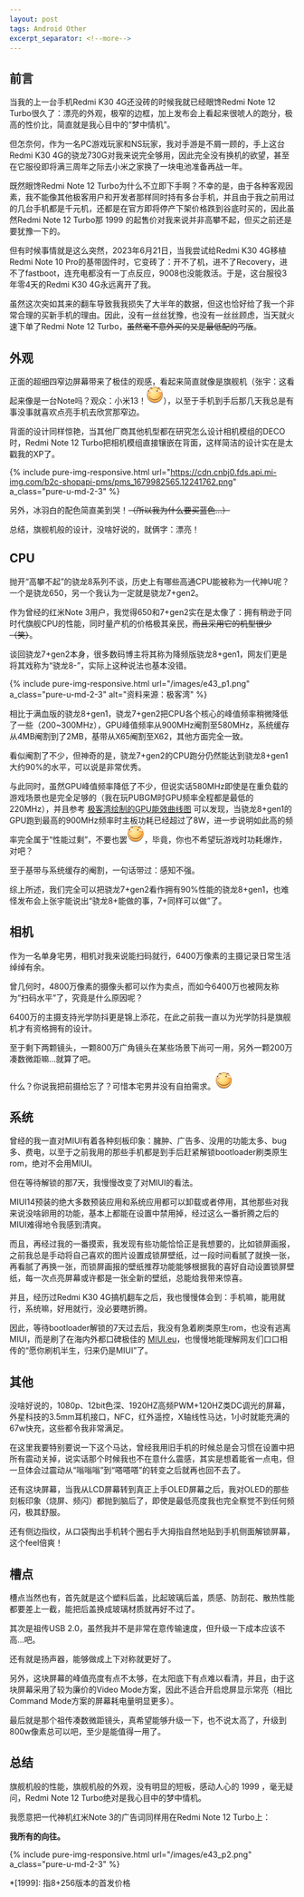```yaml
---
layout: post
tags: Android Other
excerpt_separator: <!--more-->
---
```



## 前言

当我的上一台手机Redmi K30 4G还没砖的时候我就已经眼馋Redmi Note 12 Turbo很久了：漂亮的外观，极窄的边框，加上发布会上看起来很唬人的跑分，极高的性价比，简直就是我心目中的“梦中情机”。

但怎奈何，作为一名PC游戏玩家和NS玩家，我对手游是不屑一顾的，手上这台Redmi K30 4G的骁龙730G对我来说完全够用，因此完全没有换机的欲望，甚至在它服役即将满三周年之际去小米之家换了一块电池准备再战一年。

<!--more-->

既然眼馋Redmi Note 12 Turbo为什么不立即下手啊？不幸的是，由于各种客观因素，我不能像其他极客用户和开发者那样同时持有多台手机，并且由于我之前用过的几台手机都是千元机，还都是在官方即将停产下架价格跌到谷底时买的，因此虽然Redmi Note 12 Turbo那 1999 的起售价对我来说并非高攀不起，但买之前还是要犹豫一下的。

但有时候事情就是这么突然，2023年6月21日，当我尝试给Redmi K30 4G移植Redmi Note 10 Pro的基带固件时，它变砖了：开不了机，进不了Recovery，进不了fastboot，连充电都没有一丁点反应，9008也没能救活。于是，这台服役3年零4天的Redmi K30 4G永远离开了我。

虽然这次突如其来的翻车导致我我损失了大半年的数据，但这也恰好给了我一个非常合理的买新手机的理由。因此，没有一丝丝犹豫，也没有一丝丝顾虑，当天就火速下单了Redmi Note 12 Turbo，~~虽然毫不意外买的又是最低配的丐版~~。

## 外观

正面的超细四窄边屏幕带来了极佳的观感，看起来简直就像是旗舰机（张宇：这看起来像是一台Note吗？观众：小米13！![滑稽](/images/huaji.png)），以至于手机到手后那几天我总是有事没事就喜欢点亮手机去欣赏那窄边。

背面的设计同样惊艳，当其他厂商其他机型都在研究怎么设计相机模组的DECO时，Redmi Note 12 Turbo把相机模组直接镶嵌在背面，这样简洁的设计实在是太戳我的XP了。

{% include pure-img-responsive.html url="https://cdn.cnbj0.fds.api.mi-img.com/b2c-shopapi-pms/pms_1679982565.12241762.png" a_class="pure-u-md-2-3" %}

另外，冰羽白的配色简直美到哭！~~（所以我为什么要买蓝色...）~~

总结，旗舰机般的设计，没啥好说的，就俩字：漂亮！

## CPU

抛开“高攀不起”的骁龙8系列不谈，历史上有哪些高通CPU能被称为一代神U呢？一个是骁龙650，另一个我认为一定就是骁龙7+gen2。

作为曾经的红米Note 3用户，我觉得650和7+gen2实在是太像了：拥有稍逊于同时代旗舰CPU的性能，同时量产机的价格极其亲民，~~而且采用它的机型很少（笑）~~。

谈回骁龙7+gen2本身，很多数码博主将其称为降频版骁龙8+gen1，网友们更是将其戏称为“骁龙8-”，实际上这种说法也基本没错。

{% include pure-img-responsive.html url="/images/e43_p1.png" a_class="pure-u-md-2-3" alt="资料来源：极客湾" %}

相比于满血版的骁龙8+gen1，骁龙7+gen2把CPU各个核心的峰值频率稍微降低了一些（200~300MHz），GPU峰值频率从900MHz阉割至580MHz，系统缓存从4MB阉割到了2MB，基带从X65阉割至X62，其他方面完全一致。

看似阉割了不少，但神奇的是，骁龙7+gen2的CPU跑分仍然能达到骁龙8+gen1大约90%的水平，可以说是非常优秀。

与此同时，虽然GPU峰值频率降低了不少，但说实话580MHz即使是在重负载的游戏场景也是完全足够的（我在玩PUBGM时GPU频率全程都是最低的220MHz），并且参考 [极客湾绘制的GPU能效曲线图](https://socpk.com/gpucurve/) 可以发现，当骁龙8+gen1的GPU跑到最高的900MHz频率时主板功耗已经超过了8W，进一步说明如此高的频率完全属于“性能过剩”，不要也罢![滑稽](/images/huaji.png)，毕竟，你也不希望玩游戏时功耗爆炸，对吧？

至于基带与系统缓存的阉割，一句话带过：感知不强。

综上所述，我们完全可以把骁龙7+gen2看作拥有90%性能的骁龙8+gen1，也难怪发布会上张宇能说出“骁龙8+能做的事，7+同样可以做”了。

## 相机

作为一名单身宅男，相机对我来说能扫码就行，6400万像素的主摄记录日常生活绰绰有余。

曾几何时，4800万像素的摄像头都可以作为卖点，而如今6400万也被网友称为“扫码水平”了，究竟是什么原因呢？

6400万的主摄支持光学防抖更是锦上添花，在此之前我一直以为光学防抖是旗舰机才有资格拥有的设计。

至于剩下两颗镜头，一颗800万广角镜头在某些场景下尚可一用，另外一颗200万凑数微距嘛...就算了吧。

什么？你说我把前摄给忘了？可惜本宅男并没有自拍需求。![滑稽](/images/huaji.png)

## 系统

曾经的我一直对MIUI有着各种刻板印象：臃肿、广告多、没用的功能太多、bug多、费电，以至于之前我用的那些手机都是到手后赶紧解锁bootloader刷类原生rom，绝对不会用MIUI。

但在等待解锁的那7天，我慢慢改变了对MIUI的看法。

MIUI14预装的绝大多数预装应用和系统应用都可以卸载或者停用，其他那些对我来说没啥卵用的功能，基本上都能在设置中禁用掉，经过这么一番折腾之后的MIUI难得地令我感到清爽。

而且，再经过我的一番摸索，我发现有些功能恰恰正是我想要的，比如锁屏画报，之前我总是手动将自己喜欢的图片设置成锁屏壁纸，过一段时间看腻了就换一张，再看腻了再换一张，而锁屏画报的壁纸推荐功能能够根据我的喜好自动设置锁屏壁纸，每一次点亮屏幕或许都是一张全新的壁纸，总能给我带来惊喜。

并且，经历过Redmi K30 4G搞机翻车之后，我也慢慢体会到：手机嘛，能用就行，系统嘛，好用就行，没必要瞎折腾。

因此，等待bootloader解锁的7天过去后，我没有急着刷类原生rom，也没有逃离MIUI，而是刷了在海内外都口碑极佳的 [MIUI.eu](https://xiaomi.eu/community/)，也慢慢地能理解网友们口口相传的“愿你刷机半生，归来仍是MIUI”了。

## 其他

没啥好说的，1080p、12bit色深、1920HZ高频PWM+120HZ类DC调光的屏幕，外星科技的3.5mm耳机接口，NFC，红外遥控，X轴线性马达，1小时就能充满的67w快充，这些都令我非常满足。

在这里我要特别要说一下这个马达，曾经我用旧手机的时候总是会习惯在设置中把所有震动关掉，说实话那个时候我也不在意什么震感，其实是想着能省一点电，但一旦体会过震动从“嗡嗡嗡”到“嗒嗒嗒”的转变之后就再也回不去了。

还有这块屏幕，当我从LCD屏幕转到真正上手OLED屏幕之后，我对OLED的那些刻板印象（烧屏、频闪）都抛到脑后了，即使是最低亮度我也完全察觉不到任何频闪，极其舒服。

还有侧边指纹，从口袋掏出手机转个圈右手大拇指自然地贴到手机侧面解锁屏幕，这个feel倍爽！

## 槽点

槽点当然也有，首先就是这个塑料后盖，比起玻璃后盖，质感、防刮花、散热性能都要差上一截，能把后盖换成玻璃材质就再好不过了。

其次是祖传USB 2.0，虽然我并不是非常在意传输速度，但升级一下成本应该不高...吧。

还有就是扬声器，能够做成上下对称就更好了。

另外，这块屏幕的峰值亮度有点不太够，在太阳底下有点难以看清，并且，由于这块屏幕采用了较为廉价的Video Mode方案，因此不适合开启熄屏显示常亮（相比Command Mode方案的屏幕耗电量明显更多）。

最后就是那个祖传凑数微距镜头，真希望能够升级一下，也不说太高了，升级到800w像素总可以吧，至少是能值得一用了。

## 总结

旗舰机般的性能，旗舰机般的外观，没有明显的短板，感动人心的 1999 ，毫无疑问，Redmi Note 12 Turbo绝对是我心目中的梦中情机。

我愿意把一代神机红米Note 3的广告词同样用在Redmi Note 12 Turbo上：

**我所有的向往。**

{% include pure-img-responsive.html url="/images/e43_p2.png" a_class="pure-u-md-2-3" %}

*[1999]: 指8+256版本的首发价格